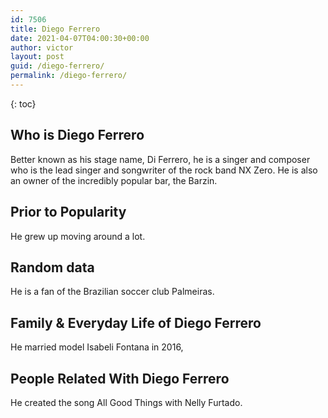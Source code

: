 ```yaml
---
id: 7506
title: Diego Ferrero
date: 2021-04-07T04:00:30+00:00
author: victor
layout: post
guid: /diego-ferrero/
permalink: /diego-ferrero/
---
```



{: toc}


## Who is Diego Ferrero



Better known as his stage name, Di Ferrero, he is a singer and composer who is the lead singer and songwriter of the rock band NX Zero. He is also an owner of the incredibly popular bar, the Barzin.

                
                
                
## Prior to Popularity



He grew up moving around a lot. 

                
                
                
## Random data



He is a fan of the Brazilian soccer club Palmeiras.

                
                
                
## Family & Everyday Life of Diego Ferrero



He married model Isabeli Fontana in 2016,

                
                
                
## People Related With Diego Ferrero



He created the song All Good Things with Nelly Furtado.

                
              
            
          
          
          